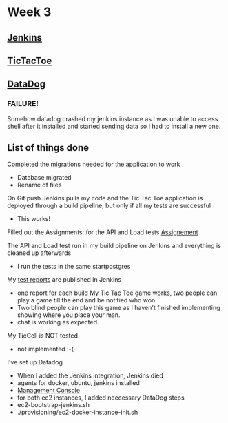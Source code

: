 # Week 3

## [Jenkins](http://ec2-35-177-8-43.eu-west-2.compute.amazonaws.com:8080/configure)

## [TicTacToe](http://ec2-34-242-213-4.eu-west-1.compute.amazonaws.com/)

## [DataDog](https://p.datadoghq.com/sb/5cb1a354c-cbf8737fd7)


### FAILURE!
Somehow datadog crashed my jenkins instance as I was unable to access shell after it installed and started sending data so I had to install a new one.


## List of things done  

Completed the migrations needed for the application to work
- Database migrated
- Rename of files

On Git push Jenkins pulls my code and the Tic Tac Toe application is deployed through a build pipeline, but only if all my tests are successful
- This works!

Filled out the Assignments: for the API and Load tests
[Assignement](apitest/assignment.md)

The API and Load test run in my build pipeline on Jenkins and everything is cleaned up afterwards
- I run the tests in the same startpostgres

My [test reports](http://ec2-35-177-8-43.eu-west-2.compute.amazonaws.com:8080/job/hgop/27/testReport/) are published in Jenkins
- one report for each build
My Tic Tac Toe game works, two people can play a game till the end and be notified who won.
- Two blind people can play this game as I haven't finished implementing showing where you place your man.
- chat is working as expected.

My TicCell is NOT tested
- not implemented :-(

I've set up Datadog
- When I added the Jenkins integration, Jenkins died
- agents for docker, ubuntu, jenkins installed
- [Management Console](https://app.datadoghq.com/)
- for both ec2 instances, I added neccessary DataDog steps
 - ec2-bootstrap-jenkins.sh
 - ./provisioning/ec2-docker-instance-init.sh
